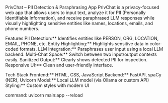 PrivChat – PII Detection & Paraphrasing App
PrivChat is a privacy-focused web app that allows users to input text, analyze it for PII (Personally Identifiable Information), and receive paraphrased LLM responses while visually highlighting sensitive entities like names, locations, emails, and phone numbers.

Features
PII Detection:** Identifies entities like PERSON, ORG, LOCATION, EMAIL, PHONE, etc.
Entity Highlighting:** Highlights sensitive data in color-coded formats.
LLM Integration:** Paraphrases user input using a local LLM backend.
Multi-Chat Space:** Switch between two input/output contexts easily.
Sanitized Output:** Clearly shows detected PII for inspection.
Responsive UI:** Clean and user-friendly interface.

Tech Stack
Frontend:** HTML, CSS, JavaScript
Backend:** FastAPI, spaCy (NER), Uvicorn
Model:** Local LLM model (via Ollama or custom API)
Styling:** Custom styles with modern UI

command: uvicorn main:app --reload
